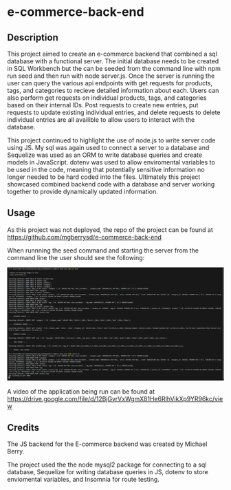 # e-commerce-back-end

## Description

This project aimed to create an e-commerce backend that combined a sql database with a functional server. The initial database needs to be created in SQL Workbench but the can be seeded from the command line with npm run seed and then run with node server.js. Once the server is running the user can query the various api endpoints with get requests for products, tags, and categories to recieve detailed information about each. Users can also perform get requests on individual products, tags, and categories based on their internal IDs. Post requests to create new entries, put requests to update existing individual entries, and delete requests to delete individual entries are all availible to allow users to interact with the database.

This project continued to highlight the use of node.js to write server code using JS. My sql was again used to connect a server to a database and Sequelize was used as an ORM to write database queries and create models in JavaScript. dotenv was used to allow enviromental variables to be used in the code, meaning that potentially sensitive information no longer needed to be hard coded into the files. Ultimately this project showcased combined backend code with a database and server working together to provide dynamically updated information.

## Usage

As this project was not deployed, the repo of the project can be found at https://github.com/mgberrysd/e-commerce-back-end

When runnning the seed command and starting the server from the command line the user should see the following:

![E-commerce backend server when run from the command line](assets/e_commerce_ex.png)

A video of the application being run can be found at https://drive.google.com/file/d/12BjGyrVxWgmX81He6RlhVikXp9YR96kc/view

## Credits

The JS backend for the E-commerce backend was created by Michael Berry.

The project used the  the node mysql2 package for connecting to a sql database, Sequelize for writing database queries in JS, dotenv to store enviomental variables, and Insomnia for route testing.